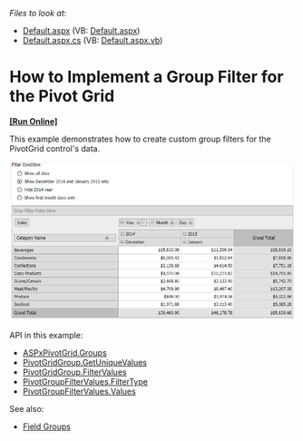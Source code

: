 <!-- default file list -->
*Files to look at*:

* [Default.aspx](./CS/ASPxPivotGrid_GroupFilter/Default.aspx) (VB: [Default.aspx](./VB/ASPxPivotGrid_GroupFilter/Default.aspx))
* [Default.aspx.cs](./CS/ASPxPivotGrid_GroupFilter/Default.aspx.cs) (VB: [Default.aspx.vb](./VB/ASPxPivotGrid_GroupFilter/Default.aspx.vb))
<!-- default file list end -->
# How to Implement a Group Filter for the Pivot Grid
<!-- run online -->
**[[Run Online]](https://codecentral.devexpress.com/e3721/)**
<!-- run online end -->


This example demonstrates how to create custom group filters for the PivotGrid control's data.

![screenshot](https://github.com/DevExpress-Examples/how-to-implement-the-group-filter-for-a-pivotgrid-e3721/blob/13.1.5%2B/images/screenshot.png)

API in this example:

* [ASPxPivotGrid.Groups](https://docs.devexpress.com/AspNet/DevExpress.Web.ASPxPivotGrid.ASPxPivotGrid.Groups)
* [PivotGridGroup.GetUniqueValues](https://docs.devexpress.com/CoreLibraries/DevExpress.XtraPivotGrid.PivotGridGroup.GetUniqueValues(System.Object--))
* [PivotGridGroup.FilterValues](https://docs.devexpress.com/CoreLibraries/DevExpress.XtraPivotGrid.PivotGridGroup.FilterValues)
* [PivotGroupFilterValues.FilterType](https://docs.devexpress.com/CoreLibraries/DevExpress.XtraPivotGrid.PivotGroupFilterValues.FilterType)
* [PivotGroupFilterValues.Values](https://docs.devexpress.com/CoreLibraries/DevExpress.XtraPivotGrid.PivotGroupFilterValues.Values)


See also:

* [Field Groups](https://docs.devexpress.com/AspNet/7264)
